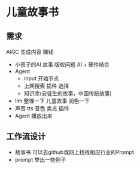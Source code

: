 # 儿童故事书

## 需求
AIGC 生成内容 赚钱
- 小孩子的AI 故事   版权问题
   AI + 硬件结合
- Agent
  - input 开始节点
  - 上网搜索  插件  选择  
  - 知识库(安徒生的故事，中国传统故事)
- llm 整理一下 儿童故事
  润色一下
- 声音  tts 音色  卖点 插件
- Agent 播放出来

## 工作流设计
- 故事书
  可以去github或网上找找相应行业的Prompt
- prompt
   举出一些例子
   